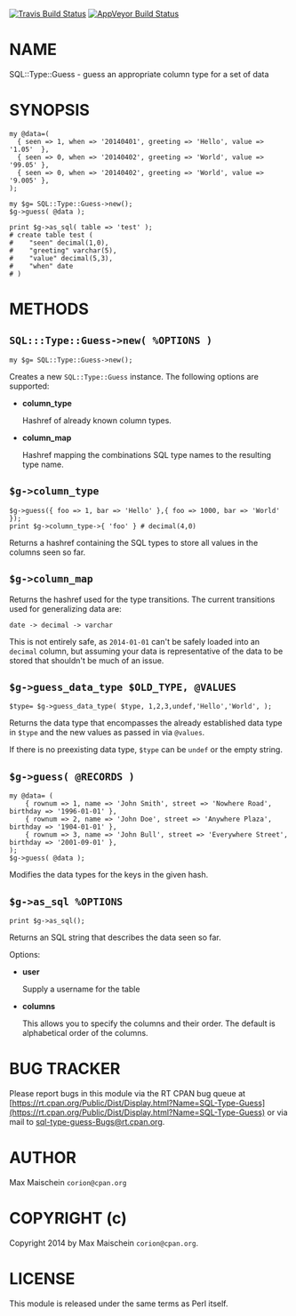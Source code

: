 
[![Travis Build Status](https://travis-ci.org/Corion/SQL-Type-Guess.svg?branch=master)](https://travis-ci.org/Corion/SQL-Type-Guess)
[![AppVeyor Build Status](https://ci.appveyor.com/api/projects/status/github/Corion/SQL-Type-Guess?branch=master&svg=true)](https://ci.appveyor.com/project/Corion/SQL-Type-Guess)

# NAME

SQL::Type::Guess - guess an appropriate column type for a set of data

# SYNOPSIS

    my @data=(
      { seen => 1, when => '20140401', greeting => 'Hello', value => '1.05'  },
      { seen => 0, when => '20140402', greeting => 'World', value => '99.05' },
      { seen => 0, when => '20140402', greeting => 'World', value => '9.005' },
    );

    my $g= SQL::Type::Guess->new();
    $g->guess( @data );

    print $g->as_sql( table => 'test' );
    # create table test (
    #    "seen" decimal(1,0),
    #    "greeting" varchar(5),
    #    "value" decimal(5,3),
    #    "when" date
    # )

# METHODS

## `SQL:::Type::Guess->new( %OPTIONS )`

    my $g= SQL::Type::Guess->new();

Creates a new `SQL::Type::Guess` instance. The following options are
supported:

- **column\_type**

    Hashref of already known column types.

- **column\_map**

    Hashref mapping the combinations SQL type names
    to the resulting type name.

## `$g->column_type`

    $g->guess({ foo => 1, bar => 'Hello' },{ foo => 1000, bar => 'World' });
    print $g->column_type->{ 'foo' } # decimal(4,0)

Returns a hashref containing the SQL types to store all
values in the columns seen so far.

## `$g->column_map`

Returns the hashref used for the type transitions. The current
transitions used for generalizing data are:

    date -> decimal -> varchar

This is not entirely safe, as `2014-01-01` can't be safely
loaded into an `decimal` column, but assuming your data is representative
of the data to be stored that shouldn't be much of an issue.

## `$g->guess_data_type $OLD_TYPE, @VALUES`

    $type= $g->guess_data_type( $type, 1,2,3,undef,'Hello','World', );

Returns the data type that encompasses the already established data type in `$type`
and the new values as passed in via `@values`.

If there is no preexisting data type, `$type` can be `undef` or the empty string.

## `$g->guess( @RECORDS )`

    my @data= (
        { rownum => 1, name => 'John Smith', street => 'Nowhere Road', birthday => '1996-01-01' },
        { rownum => 2, name => 'John Doe', street => 'Anywhere Plaza', birthday => '1904-01-01' },
        { rownum => 3, name => 'John Bull', street => 'Everywhere Street', birthday => '2001-09-01' },
    );
    $g->guess( @data );

Modifies the data types for the keys in the given hash.

## `$g->as_sql %OPTIONS`

    print $g->as_sql();

Returns an SQL string that describes the data seen so far.

Options:

- **user**

    Supply a username for the table

- **columns**

    This allows you to specify the columns and their order. The default
    is alphabetical order of the columns.

# BUG TRACKER

Please report bugs in this module via the RT CPAN bug queue at
[https://rt.cpan.org/Public/Dist/Display.html?Name=SQL-Type-Guess](https://rt.cpan.org/Public/Dist/Display.html?Name=SQL-Type-Guess)
or via mail to [sql-type-guess-Bugs@rt.cpan.org](https://metacpan.org/pod/sql-type-guess-Bugs@rt.cpan.org).

# AUTHOR

Max Maischein `corion@cpan.org`

# COPYRIGHT (c)

Copyright 2014 by Max Maischein `corion@cpan.org`.

# LICENSE

This module is released under the same terms as Perl itself.
